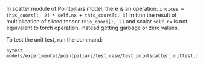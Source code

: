 In scatter module of Pointpillars model, there is an operation: `indices = this_coors[:, 2] * self.nx + this_coors[:, 3]`
In ttnn the result of multiplication of sliced tensor `this_coors[:, 2]` and scalar `self.nx` is not equivalent to torch operation, instead getting garbage or zero values.

To test the unit test, run the command:
```
pytest models/experimental/pointpillars/test_case/test_pointscatter_unittest.py::test_case_multiply
```

